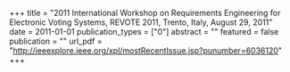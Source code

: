 +++
title = "2011 International Workshop on Requirements Engineering for Electronic Voting Systems, REVOTE 2011, Trento, Italy, August 29, 2011"
date = 2011-01-01
publication_types = ["0"]
abstract = ""
featured = false
publication = ""
url_pdf = "http://ieeexplore.ieee.org/xpl/mostRecentIssue.jsp?punumber=6036120"
+++

